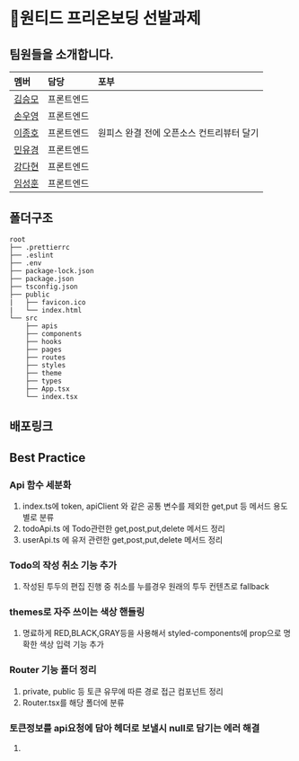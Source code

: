 # 🦖원티드 프리온보딩 선발과제

## 팀원들을 소개합니다.

|멤버|담당|포부|
|:--|:--|:--|
|[김승모](https://github.com/endmoseung)|프론트엔드| |
|[손우영](https://github.com/dndud2906)|프론트엔드| |
|[이종호](https://github.com/devfrank9)|프론트엔드|원피스 완결 전에 오픈소스 컨트리뷰터 달기|
|[민유경](https://github.com/MINYUKYUNG)|프론트엔드| |
|[강다현](https://github.com/KKangdaa)|프론트엔드| |
|[임성훈](https://github.com/sasumpi123)|프론트엔드| |

## 폴더구조

```
root
├── .prettierrc
├── .eslint
├── .env
├── package-lock.json
├── package.json
├── tsconfig.json
├── public
|   ├── favicon.ico
|   └── index.html
└── src
    ├── apis
    ├── components
    ├── hooks
    ├── pages
    ├── routes
    ├── styles
    ├── theme
    ├── types
    ├── App.tsx
    └── index.tsx
```

## 배포링크



## Best Practice

### Api 함수 세분화

1. index.ts에 token, apiClient 와 같은 공통 변수를 제외한 get,put 등 메서드 용도별로 분류
2. todoApi.ts 에 Todo관련한 get,post,put,delete 메서드 정리
3. userApi.ts 에 유저 관련한 get,post,put,delete 메서드 정리

### Todo의 작성 취소 기능 추가

1. 작성된 투두의 편집 진행 중 취소를 누를경우 원래의 투두 컨텐츠로 fallback

### themes로 자주 쓰이는 색상 핸들링

1. 명료하게 RED,BLACK,GRAY등을 사용해서 styled-components에 prop으로 명확한 색상 입력 기능 추가

### Router 기능 폴더 정리

1. private, public 등 토큰 유무에 따른 경로 접근 컴포넌트 정리
2. Router.tsx를 해당 폴더에 분류

### 토큰정보를 api요청에 담아 헤더로 보낼시 null로 담기는 에러 해결

1. 

